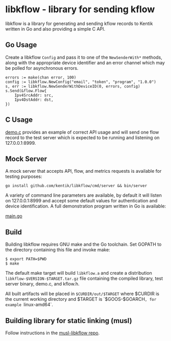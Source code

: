 # libkflow - library for sending kflow

libkflow is a library for generating and sending kflow records to Kentik
written in Go and also providing a simple C API.

## Go Usage

Create a libkflow `Config` and pass it to one of the `NewSenderWith*`
methods, along with the appropriate device identifier and an error
channel which may be polled for asynchronous errors.

    errors := make(chan error, 100)
    config := libkflow.NewConfig("email", "token", "program", "1.0.0")
    s, err := libkflow.NewSenderWithDeviceID(0, errors, config)
	s.Send(&flow.Flow{
		Ipv4SrcAddr: src,
		Ipv4DstAddr: dst,
	})

## C Usage

[demo.c](c/demo.c) provides an example of correct API usage and will
send one flow record to the test server which is expected to be
running and listening on 127.0.0.1:8999.

## Mock Server

A mock server that accepts API, flow, and metrics requests is available
for testing purposes:

    go install github.com/kentik/libkflow/cmd/server && bin/server

A variety of command line parameters are available, by default it will
listen on 127.0.0.1:8999 and accept some default values for
authentication and device identification. A full demonstration program
written in Go is available:

[main.go](cmd/demo/main.go)

## Build

Building libkflow requires GNU make and the Go toolchain. Set GOPATH to
the directory containing this file and invoke make:

    $ export PATH=$PWD
    $ make

The default make target will build `libkflow.a` and create a distribution
`libkflow-$VERSION-$TARGET.tar.gz` file containing the compiled library,
test server binary, demo.c, and kflow.h.

All built artifacts will be placed in `$CURDIR/out/$TARGET` where $CURDIR
is the current working directory and $TARGET is `$GOOS-$GOARCH`, for
example `linux-amd64`.

## Building library for static linking (musl)

Follow instructions in the [musl-libkflow repo](https://github.com/kentik/musl-libkflow).

